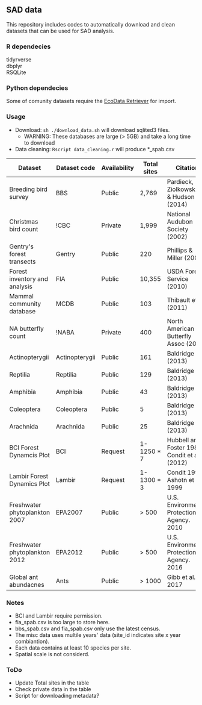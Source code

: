 ## SAD data
This repository includes codes to automatically download and clean datasets that
 can be used for SAD analysis.

### R dependecies
tidyrverse  
dbplyr  
RSQLite  

### Python dependecies
Some of comunity datasets require the
 [EcoData Retriever](https://github.com/weecology/retriever) for import.

### Usage

- Download: `sh ./download_data.sh` will download sqlited3 files.
  - WARNING: These databases are large (> 5GB) and take a long time to download
- Data cleaning: `Rscript data_cleaning.r` will produce *_spab.csv


| Dataset                           | Dataset code   | Availability | Total sites | Citation                                      |
|-----------------------------------|----------------|--------------|-------------|-----------------------------------------------|
| Breeding bird survey              | BBS            | Public       | 2,769       | Pardieck, Ziolkowski Jr & Hudson (2014)       |
| Christmas bird count              | !CBC            | Private      | 1,999       | National Audubon Society (2002)               |
| Gentry's forest transects         | Gentry         | Public       | 220         | Phillips & Miller (2002)                      |
| Forest inventory and analysis     | FIA            | Public       | 10,355      | USDA Forest Service (2010)                    |
| Mammal community database         | MCDB           | Public       | 103         | Thibault et al. (2011)                        |
| NA butterfly count                | !NABA           | Private      | 400         | North American Butterfly Assoc (2009)         |
| Actinopterygii                    | Actinopterygii | Public       | 161         | Baldridge (2013)                              |
| Reptilia                          | Reptilia       | Public       | 129         | Baldridge (2013)                              |
| Amphibia                          | Amphibia       | Public       | 43          | Baldridge (2013)                              |
| Coleoptera                        | Coleoptera     | Public       | 5           | Baldridge (2013)                              |
| Arachnida                         | Arachnida      | Public       | 25          | Baldridge (2013)                              |
| BCI Forest Dynamcis Plot          | BCI            | Request      | 1-1250 * 7  | Hubbell and Foster 1983; Condit et al. (2012) |
| Lambir Forest Dynamics Plot       | Lambir         | Request      | 1-1300 * 3  | Condit 1998; Ashotn et al. 1999               |
| Freshwater phytoplankton 2007     | EPA2007        | Public       | > 500       | U.S. Environmental Protection Agency. 2010    |
| Freshwater phytoplankton 2012     | EPA2012        | Public       | > 500       | U.S. Environmental Protection Agency. 2016    |
| Global ant abundacnes             | Ants           | Public       | > 1000       | Gibb et al. 2017                              |

### Notes
- BCI and Lambir require permission.
- fia_spab.csv is too large to store here.
- bbs_spab.csv and fia_spab.csv only use the latest census.
- The misc data uses multile years' data (site_id indicates site x year combiantion).
- Each data contains at least 10 species per site.
- Spatial scale is not considerd.

### ToDo
- Update Total sites in the table
- Check private data in the table
- Script for downloading metadata?

